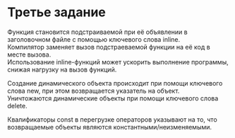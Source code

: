 # Третье задание  

Функция становится подстраиваемой при её объявлении в заголовочном файле с помощью ключевого слова inline.  
Компилятор заменяет вызов подстраеваемой функции на её код в месте вызова.  
Использование inline-функций может ускорить выполнение программы, снижая нагрузку на вызов функций.  

Создание динамического объекта происходит при помощи ключевого слова new, при этом возвращается указатель на объект.  
Уничтожаются динамические объекты при помощи ключевого слова delete.  

Квалификаторы const в перегрузке операторов указывают на то, что возвращаемые объекты являются константными/неизменяемыми.  
